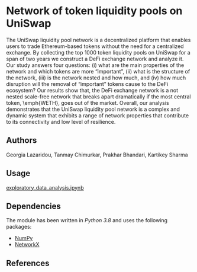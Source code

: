 # Network of token liquidity pools on UniSwap

The UniSwap liquidity pool network is a decentralized platform that enables users to trade Ethereum-based tokens without the need for a centralized exchange. By collecting the top 1000 token liquidity pools on UniSwap for a span of two years we construct a DeFi exchange network and analyze it. Our study answers four questions: (i) what are the main properties of the network and which tokens are more “important”, (ii) what is the structure of the network, (iii) is the network nested and how much, and (iv) how much disruption will the removal of “important” tokens cause to the DeFi ecosystem? Our results show that, the DeFi exchange network is a not nested scale-free network that breaks apart dramatically if the most central token, \emph{WETH}, goes out of the market. Overall, our analysis demonstrates that the UniSwap liquidity pool network is a complex and dynamic system that exhibits a range of network properties that contribute to its connectivity and low level of resilience.

## Authors
Georgia Lazaridou, Tanmay Chimurkar, Prakhar Bhandari, Kartikey Sharma

## Usage
[exploratory_data_analysis.ipynb](exploratory_data_analysis.ipynb)

## Dependencies
The module has been written in *Python 3.8* and uses the following packages:
* [NumPy](http://www.numpy.org/)
* [NetworkX](https://networkx.org/)

## References
